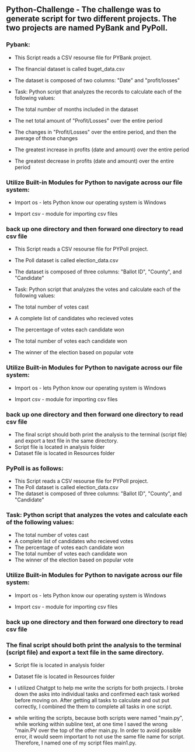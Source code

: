 ## Python-Challenge -  The challenge was to generate script for two different projects.  The two projects are named PyBank and PyPoll.

### Pybank:
* This Script reads a CSV resourse file for PYBank project.
* The financial dataset is called buget_data.csv
* The dataset is composed of two columns:  "Date" and "profit/losses"

* Task: Python script that analyzes the records to calculate each of the following values:
*	The total number of months included in the dataset
*	The net total amount of "Profit/Losses" over the entire period
*	The changes in "Profit/Losses" over the entire period, and then the average of those changes
*	The greatest increase in profits (date and amount) over the entire period
*	The greatest decrease in profits (date and amount) over the entire period

### Utilize Built-in Modules for Python to navigate across our file system:
*	Import os - lets Python know our operating system is Windows

*	Import csv - module for importing csv files

### back up one directory and then forward one directory to read csv file

* This Script reads a CSV resourse file for PYPoll project.
* The Poll dataset is called election_data.csv
* The dataset is composed of three columns:  "Ballot ID", "County", and "Candidate"

* Task: Python script that analyzes the votes and calculate each of the following values:
*	The total number of votes cast
*	A complete list of candidates who recieved votes
*	The percentage of votes each candidate won
*	The total number of votes each candidate won
*	The winner of the election based on popular vote

### Utilize Built-in Modules for Python to navigate across our file system:
*	Import os - lets Python know our operating system is Windows

*	Import csv - module for importing csv files

### back up one directory and then forward one directory to read csv file

* The final script should both print the analysis to the terminal (script file) and export a text file in the same directory.
*	Script file is located in analysis folder
*	Dataset file is located in Resources folder

### PyPoll is as follows:
* This Script reads a CSV resourse file for PYPoll project.
* The Poll dataset is called election_data.csv
* The dataset is composed of three columns:  "Ballot ID", "County", and "Candidate"

### Task: Python script that analyzes the votes and calculate each of the following values:
*	The total number of votes cast
*	A complete list of candidates who recieved votes
*	The percentage of votes each candidate won
*	The total number of votes each candidate won
*	The winner of the election based on popular vote

### Utilize Built-in Modules for Python to navigate across our file system:
*	Import os - lets Python know our operating system is Windows

*	Import csv - module for importing csv files

### back up one directory and then forward one directory to read csv file

### The final script should both print the analysis to the terminal (script file) and export a text file in the same directory.
*	Script file is located in analysis folder
*	Dataset file is located in Resources folder

*	I utilized Chatgpt to help me write the scripts for both projects.  I broke down the asks into individual tasks and confirmed each task worked before moving on.  After getting all tasks to calculate and out put correctly, I combined the them to complete all  tasks in one script.
*	while writing the scripts, because both scripts were named "main.py", while working within subline text, at one time I saved the wrong "main.PV over the top of the other main.py.  In order to avoid possible error, it would seem important to not use the same file name for script.  Therefore, I named one of my script files main1.py. 


